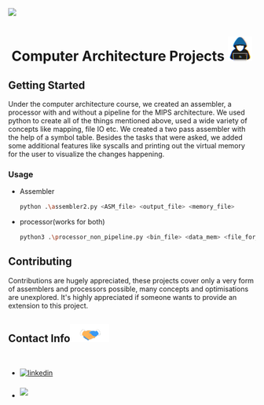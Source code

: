 <img src="https://user-images.githubusercontent.com/73097560/115834477-dbab4500-a447-11eb-908a-139a6edaec5c.gif">

<h1 align="center"><b> Computer Architecture Projects </b><picture><img src = "https://github.com/0xAbdulKhalid/0xAbdulKhalid/raw/main/assets/mdImages/about_me.gif" width = 50px></picture></h1>


<!-- How to use the project -->
## Getting Started

Under the computer architecture course, we created an assembler, a processor with and without a pipeline for the MIPS architecture. We used python to create all of the 
things mentioned above, used a wide variety of concepts like mapping, file IO etc. We created a two pass assembler with the help of a symbol table. Besides the tasks 
that were asked, we added some additional features like syscalls and printing out the virtual memory for the user to visualize the changes happening. 

### Usage

- Assembler

  ```sh
  python .\assembler2.py <ASM_file> <output_file> <memory_file>
  ```
- processor(works for both)

  ```sh
  python3 .\processor_non_pipeline.py <bin_file> <data_mem> <file_for_processor_output> <memory_output>
  ```


## Contributing 

Contributions are hugely appreciated, these projects cover only a very form of assemblers and processors possible, many concepts and optimisations are unexplored.
It's highly appreciated if someone wants to provide an extension to this project. 

## <b> Contact Info</b><img src="https://github.com/0xAbdulKhalid/0xAbdulKhalid/raw/main/assets/mdImages/handshake.gif" width ="80">
<br>
<div align='left'>

<ul>

<li>
<a href="https://www.linkedin.com/in/siddharth-vikram-523835219/" target="_blank">
<img src="https://img.shields.io/badge/linkedin:  Siddharth Vikram-%2300acee.svg?color=405DE6&style=for-the-badge&logo=linkedin&logoColor=white" alt=linkedin style="margin-bottom: 5px;"/>
</a>
</li>

<br>

<li>
<a href="https://www.linkedin.com/in/aditya-priyadarshi-a2375b256/" target="_blank">
<img src="https://img.shields.io/badge/linkedin:  Aditya Priyadarshi-%2300acee.svg?color=405DE6&style=for-the-badge&logo=linkedin&logoColor=white" t=mail style="margin-bottom: 5px;" />
</a>
</li>
	
</ul>
</div>
